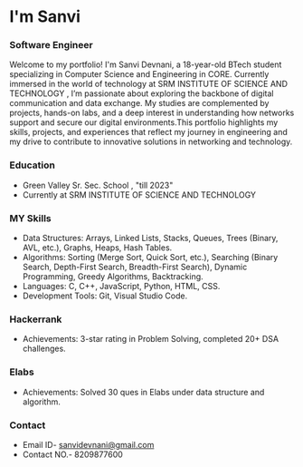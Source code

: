 # I'm Sanvi

### Software Engineer
Welcome to my portfolio! I'm  Sanvi Devnani, a 18-year-old BTech student specializing in Computer Science and Engineering in CORE. Currently immersed in the world of technology at SRM INSTITUTE OF SCIENCE AND TECHNOLOGY , I’m passionate about exploring the backbone of digital communication and data exchange. My studies are complemented by projects, hands-on labs, and a deep interest in understanding how networks support and secure our digital environments.This portfolio highlights my skills, projects, and experiences that reflect my journey in engineering and my drive to contribute to innovative solutions in networking and technology.

### Education 
- Green Valley Sr. Sec. School ,  "till 2023"
- Currently at SRM INSTITUTE OF SCIENCE AND TECHNOLOGY

### MY Skills
- Data Structures: Arrays, Linked Lists, Stacks, Queues, Trees (Binary, AVL, etc.), Graphs, Heaps, Hash Tables.
- Algorithms: Sorting (Merge Sort, Quick Sort, etc.), Searching (Binary Search, Depth-First Search, Breadth-First Search), Dynamic Programming, Greedy Algorithms, Backtracking.
- Languages: C, C++, JavaScript, Python, HTML, CSS.
- Development Tools: Git, Visual Studio Code.

### Hackerrank
- Achievements: 3-star rating in Problem Solving, completed 20+ DSA challenges.

### Elabs
- Achievements: Solved 30 ques in Elabs under data structure and algorithm.

### Contact
- Email ID- sanvidevnani@gmail.com
- Contact NO.- 8209877600
